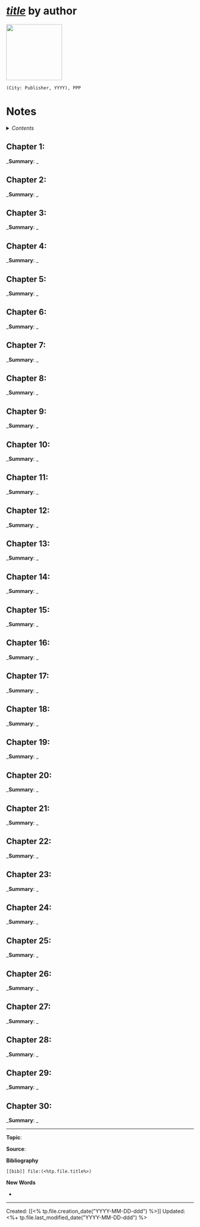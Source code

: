 
# [*title*]() by author

<img src="" width=150>

`(City: Publisher, YYYY), PPP`

# Notes

<details>
 <summary><i>Contents</i></summary>
<!-- MarkdownTOC autolink="true" -->

<!-- /MarkdownTOC -->
</details>


## Chapter 1:
_**Summary**: _



## Chapter 2:
_**Summary**: _



## Chapter 3:
_**Summary**: _



## Chapter 4:
_**Summary**: _



## Chapter 5:
_**Summary**: _



## Chapter 6:
_**Summary**: _



## Chapter 7:
_**Summary**: _



## Chapter 8:
_**Summary**: _



## Chapter 9:
_**Summary**: _



## Chapter 10:
_**Summary**: _



## Chapter 11:
_**Summary**: _



## Chapter 12:
_**Summary**: _



## Chapter 13:
_**Summary**: _



## Chapter 14:
_**Summary**: _



## Chapter 15:
_**Summary**: _



## Chapter 16:
_**Summary**: _



## Chapter 17:
_**Summary**: _



## Chapter 18:
_**Summary**: _



## Chapter 19:
_**Summary**: _



## Chapter 20:
_**Summary**: _



## Chapter 21:
_**Summary**: _



## Chapter 22:
_**Summary**: _



## Chapter 23:
_**Summary**: _



## Chapter 24:
_**Summary**: _



## Chapter 25:
_**Summary**: _



## Chapter 26:
_**Summary**: _



## Chapter 27:
_**Summary**: _



## Chapter 28:
_**Summary**: _



## Chapter 29:
_**Summary**: _



## Chapter 30:
_**Summary**: _

--- 
**Topic**: 

**Source**: 

**Bibliography**

```query
[[bib]] file:(<%tp.file.title%>)
```
 

**New Words**

- 

---
Created: [[<% tp.file.creation_date("YYYY-MM-DD-ddd") %>]]
Updated: <%+ tp.file.last_modified_date("YYYY-MM-DD-ddd") %>
